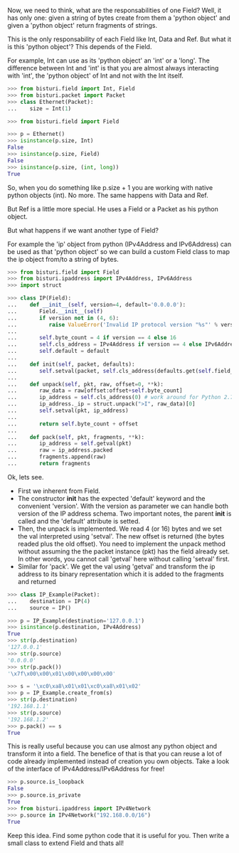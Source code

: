 
Now, we need to think, what are the responsabilities of one Field? Well, it has only one:
given a string of bytes create from them a 'python object' and given a 'python object'
return fragments of strings.

This is the only responsability of each Field like Int, Data and Ref.
But what it is this 'python object'? This depends of the Field.

For example, Int can use as its 'python object' an 'int' or a 'long'.
The difference between Int and 'int' is that you are almost always interacting with 'int',
the 'python object' of Int and not with the Int itself.

```python
>>> from bisturi.field import Int, Field
>>> from bisturi.packet import Packet
>>> class Ethernet(Packet):
...    size = Int(1)

>>> from bisturi.field import Field

>>> p = Ethernet()
>>> isinstance(p.size, Int)
False
>>> isinstance(p.size, Field)
False
>>> isinstance(p.size, (int, long))
True

```

So, when you do something like p.size + 1 you are working with native python objects (int).
No more.
The same happens with Data and Ref.

But Ref is a little more special. He uses a Field or a Packet as his python object.

But what happens if we want another type of Field?

For example the 'ip' object from python (IPv4Address and IPv6Address) can be used as that
'python object' so we can build a custom Field class to map the ip object from/to a string of bytes.

```python
>>> from bisturi.field import Field
>>> from bisturi.ipaddress import IPv4Address, IPv6Address
>>> import struct

>>> class IP(Field):
...    def __init__(self, version=4, default='0.0.0.0'):
...       Field.__init__(self)
...       if version not in (4, 6):
...          raise ValueError('Invalid IP protocol version "%s"' % version)
...      
...       self.byte_count = 4 if version == 4 else 16
...       self.cls_address = IPv4Address if version == 4 else IPv6Address
...       self.default = default
...    
...    def init(self, packet, defaults):
...       self.setval(packet, self.cls_address(defaults.get(self.field_name, self.default)))
...    
...    def unpack(self, pkt, raw, offset=0, **k):
...       raw_data = raw[offset:offset+self.byte_count]
...       ip_address = self.cls_address(0) # work around for Python 2.7
...       ip_address._ip = struct.unpack(">I", raw_data)[0]
...       self.setval(pkt, ip_address)
... 
...       return self.byte_count + offset
... 
...    def pack(self, pkt, fragments, **k):
...       ip_address = self.getval(pkt)
...       raw = ip_address.packed
...       fragments.append(raw)
...       return fragments

```

Ok, lets see. 
 - First we inherent from Field. 
 - The constructor __init__ has the expected 'default' keyword and the convenient 'version'.
   With the version as parameter we can handle both version of the IP address schema.
   Two important notes, the parent __init__ is called and the 'default' attribute is setted.
 - Then, the unpack is implemented. We read 4 (or 16) bytes and we set the val interpreted
   using 'setval'. The new offset is returned (the bytes readed plus the old offset).
   You need to implement the unpack method without assuming the the packet instance (pkt) has
   the field already set. In other words, you cannot call 'getval' here without calling 'setval' first.
 - Similar for 'pack'. We get the val using 'getval' and transform the ip address to
   its binary representation which it is added to the fragments and returned

```python
>>> class IP_Example(Packet):
...    destination = IP(4)
...    source = IP()

>>> p = IP_Example(destination='127.0.0.1')
>>> isinstance(p.destination, IPv4Address)
True
>>> str(p.destination)
'127.0.0.1'
>>> str(p.source)
'0.0.0.0'
>>> str(p.pack())
'\x7f\x00\x00\x01\x00\x00\x00\x00'

>>> s = '\xc0\xa8\x01\x01\xc0\xa8\x01\x02'
>>> p = IP_Example.create_from(s)
>>> str(p.destination)
'192.168.1.1'
>>> str(p.source)
'192.168.1.2'
>>> p.pack() == s
True

```

This is really useful because you can use almost any python object and transform it
into a field. The benefice of that is that you can reuse a lot of code already implemented
instead of creation you own objects.
Take a look of the interface of IPv4Address/IPv6Address for free!

```python
>>> p.source.is_loopback
False
>>> p.source.is_private
True
>>> from bisturi.ipaddress import IPv4Network
>>> p.source in IPv4Network("192.168.0.0/16")
True

```

Keep this idea. Find some python code that it is useful for you. Then write a small
class to extend Field and thats all!
